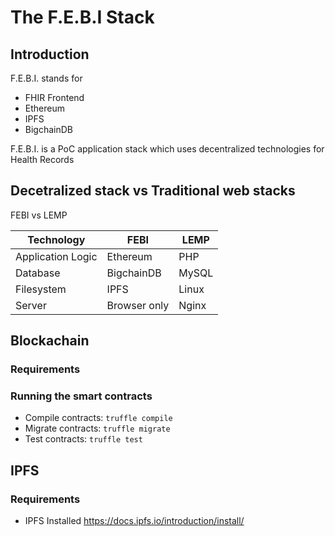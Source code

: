 The F.E.B.I Stack
==================

## Introduction

F.E.B.I. stands for 
- FHIR Frontend
- Ethereum
- IPFS
- BigchainDB

F.E.B.I. is a PoC application stack which uses decentralized technologies for Health Records

## Decetralized stack vs Traditional web stacks

FEBI vs LEMP

| Technology        | FEBI         | LEMP   |
| ----------------- | ------------ | ------ |
| Application Logic | Ethereum     | PHP    |
| Database          | BigchainDB   | MySQL  |
| Filesystem        | IPFS         | Linux  |
| Server            | Browser only | Nginx  |

## Blockachain

### Requirements

### Running the smart contracts
- Compile contracts: `truffle compile`
- Migrate contracts: `truffle migrate`
- Test contracts:    `truffle test`

## IPFS

### Requirements

- IPFS Installed https://docs.ipfs.io/introduction/install/

